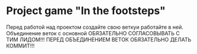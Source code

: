 # Project game "In the footsteps"

Перед работой над проектом создайте свою веткуи работайте в ней.
Объединение веток с основной ОБЯЗАТЕЛЬНО СОГЛАСОВЫВАТЬ С ТИМ ЛИДОМ!!!
ПЕРЕД ОБЪЕДИНЕНИЕМ ВЕТОК ОБЯЗАТЕЛЬНО ДЕЛАТЬ КОММИТ!!!